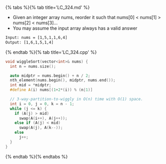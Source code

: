 {% tabs %}{% tab title='LC_324.md' %}

* Given an integer array nums, reorder it such that nums[0] < nums[1] > nums[2] < nums[3]...
* You may assume the input array always has a valid answer

```txt
Input: nums = [1,5,1,1,6,4]
Output: [1,6,1,5,1,4]
```

{% endtab %}{% tab title='LC_324.cpp' %}

```cpp
void wiggleSort(vector<int>& nums) {
  int n = nums.size();

  auto midptr = nums.begin() + n / 2;
  nth_element(nums.begin(), midptr, nums.end());
  int mid = *midptr;
  #define A(i) nums[(1+2*(i)) % (n|1)]

  // 3-way-partition-to-wiggly in O(n) time with O(1) space.
  int i = 0, j = 0, k = n - 1;
  while (j <= k) {
    if (A(j) > mid)
      swap(A(i++), A(j++));
    else if (A(j) < mid)
      swap(A(j), A(k--));
    else
      j++;
  }
}
```

{% endtab %}{% endtabs %}
